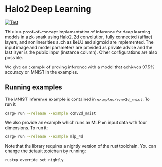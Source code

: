 # Halo2 Deep Learning

[![Test](https://github.com/jasonmorton/halo2deeplearning/workflows/Rust/badge.svg)](https://github.com/jasonmorton/halo2deeplearning/actions?query=workflow%3ARust)

This is a proof-of-concept implementation of inference for deep learning models in a zk-snark using Halo2. 2d convolution, fully connected (affine) layers, and nonlinearities such as ReLU and sigmoid are implemented.  The input image and model parameters are provided as private advice and the last layer is the public input (instance column). Other configurations are also possible.

We give an example of proving inference with a model that achieves 97.5% accuracy on MNIST in the examples.

## Running examples

The MNIST inference example is contained in `examples/conv2d_mnist`. To run it:
```bash
cargo run --release --example conv2d_mnist
```
We also provide an example which runs an MLP on input data with four dimensions. To run it:
```bash
cargo run --release --example mlp_4d
```

Note that the library requires a nightly version of the rust toolchain. You can change the default toolchain by running:
```bash
rustup override set nightly         
```
